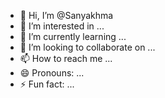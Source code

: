 - 👋 Hi, I’m @Sanyakhma
- 👀 I’m interested in ...
- 🌱 I’m currently learning ...
- 💞️ I’m looking to collaborate on ...
- 📫 How to reach me ...
- 😄 Pronouns: ...
- ⚡ Fun fact: ...

<!---
Sanyakhma/Sanyakhma is a ✨ special ✨ repository because its `README.md` (this file) appears on your GitHub profile.
You can click the Preview link to take a look at your changes.
--->
